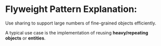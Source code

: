 # Flyweight Pattern Explanation:

Use sharing to support large numbers of fine-grained objects efficiently. </br>

A typical use case is the implementation of reusing **heavy/repeating** **objects** or **entities**.</br>
